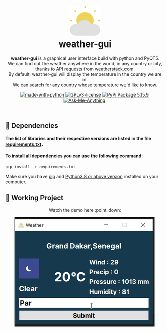 <h1 align="center">
<img src="./src/weather.svg" width="100px"/><br/>
weather-gui
</h1>
<p align="center"><b>weather-gui</b> is a graphical user interface build with python and PyQT5.<br>We can find out the weather anywhere in the world, in any country or city, thanks to API requests from <a href="https://weatherstack.com/">weatherstack.com</a>.<br> By default, weather-gui will display the temperature in the country we are in.<br> We can search for any country whose temperature we'd like to know.</p>

<p align="center"><a href="https://www.python.org/" target="_blank"><img src="https://img.shields.io/badge/Made%20with-Python-yellow.svg" alt="made-with-python" /></a>&nbsp;<a href="http://perso.crans.org/besson/LICENSE.html" target="_blank"><img src="https://img.shields.io/badge/License-GPLv3-blue.svg" alt="GPLv3-license" /></a>&nbsp;<a href="https://pypi.org/project/PyQt5/" target="_blank"><img src="https://img.shields.io/badge/PyQt5-v5.15.9%20-brightgreen" alt="PyPi Package 5.15.9" /></a>&nbsp;<a href="https://github.com/ANSELME-TIC" target="_blank"><img src="https://img.shields.io/badge/Ask%20Me-Anything-1abc9c.svg" alt="Ask-Me-Anything" /></a>&nbsp;</p>

<br>

## 🔨 Dependencies
#### The list of libraries and their respective versions are listed in the file [requirements.txt](requirements.txt).
#### To install all dependencies you can use the following command:
```bash
pip install -r requirements.txt
```
Make sure you have [pip](https://pypi.org/project/pip/) and [Python3.8 or above version](https://www.python.org/) installed on your computer.

## :construction: Working Project
<p align="center"> Watch the demo here :point_down:</p>
<p align="center"><img src="./src/weather-demo.gif" alt="demo" />&nbsp;</p>
